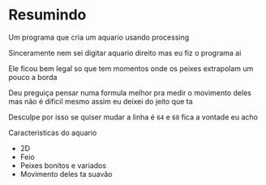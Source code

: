 # Resumindo
Um programa que cria um aquario usando processing

Sinceramente nem sei digitar aquario direito mas eu fiz o programa ai

Ele ficou bem legal so que tem momentos onde os peixes extrapolam um pouco a borda

Deu preguiça pensar numa formula melhor pra medir o movimento deles mas não é dificil mesmo assim eu deixei do jeito que ta 

Desculpe por isso se quiser mudar a linha é `64` e `68` fica a vontade eu acho

Caracteristicas do aquario
- 2D
- Feio
- Peixes bonitos e variados
- Movimento deles ta suavão
